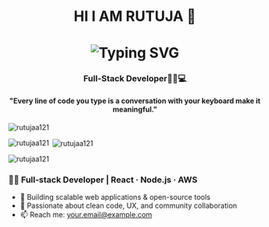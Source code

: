<h1 align="center">HI I AM RUTUJA 👋</h1>

<h1 align="center">
  <img src="https://readme-typing-svg.herokuapp.com?font=Inter&size=36&color=001d27&lines=Hi+I'm+Rutuja;" alt="Typing SVG"/>
</h1>

<h3 align="center">Full-Stack Developer👩‍💻💻</h3>
<h4 align="center">  "Every line of code you type is a conversation with your keyboard make it meaningful."  </h4>
<p align="left"> <img src="https://komarev.com/ghpvc/?username=rutujaa121&label=Profile%20views&color=0e75b6&style=flat" alt="rutujaa121" /> </p>

<p><img align="left" src="https://github-readme-stats.vercel.app/api/top-langs?username=rutujaa121&show_icons=true&locale=en&layout=compact" alt="rutujaa121" /></p>

<p>&nbsp;<img align="center" src="https://github-readme-stats.vercel.app/api?username=rutujaa121&show_icons=true&locale=en" alt="rutujaa121" /></p>

<p><img align="center" src="https://github-readme-streak-stats.herokuapp.com/?user=rutujaa121&" alt="rutujaa121" /></p>

 

### 👨‍💻 Full‑stack Developer | React · Node.js · AWS

- 🔭 Building scalable web applications & open-source tools  
- 💙 Passionate about clean code, UX, and community collaboration  
- 📫 Reach me: your.email@example.com  

  
<!--
**rutujaa121/rutujaa121** is a ✨ _special_ ✨ repository because its `README.md` (this file) appears on your GitHub profile.

Here are some ideas to get you started:

- 🔭 I’m currently working on ...
- 🌱 I’m currently learning ...
- 👯 I’m looking to collaborate on ...
- 🤔 I’m looking for help with ...
- 💬 Ask me about ...
- 📫 How to reach me: ...
- 😄 Pronouns: ...
- ⚡ Fun fact: ...
-->
